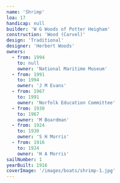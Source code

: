 ```yaml
---
name: 'Shrimp'
loa: 17
handicap: null
builder: 'W G Woods of Potter Heigham'
construction: 'Wood (Carvel)'
design: 'Traditional'
designer: 'Herbert Woods'
owners:
  - from: 1994
    to: null
    owner: 'National Maritime Museum'
  - from: 1991
    to: 1994
    owner: 'J M Evans'
  - from: 1967
    to: 1991
    owner: 'Norfolk Education Committee'
  - from: 1930
    to: 1967
    owner: 'M Boardman'
  - from: 1924
    to: 1930
    owner: 'S H Morris'
  - from: 1916
    to: 1924
    owner: 'H A Morris'
sailNumber: 1
yearBuilt: 1916
coverImage: '/images/boats/shrimp-1.jpg'
---
```

